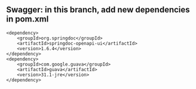 ## Swagger: in this branch, add new dependencies in pom.xml
```
<dependency>
    <groupId>org.springdoc</groupId>
    <artifactId>springdoc-openapi-ui</artifactId>
    <version>1.6.4</version>
</dependency>
<dependency>
    <groupId>com.google.guava</groupId>
    <artifactId>guava</artifactId>
    <version>31.1-jre</version>
</dependency>
```




